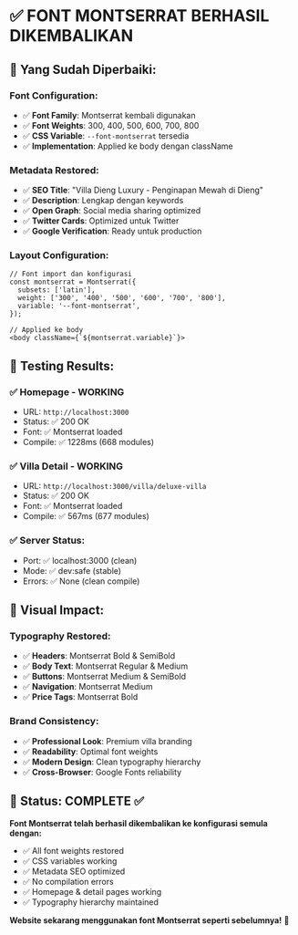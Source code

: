 # ✅ FONT MONTSERRAT BERHASIL DIKEMBALIKAN

## 🎯 **Yang Sudah Diperbaiki:**

### **Font Configuration:**
- ✅ **Font Family**: Montserrat kembali digunakan
- ✅ **Font Weights**: 300, 400, 500, 600, 700, 800
- ✅ **CSS Variable**: `--font-montserrat` tersedia
- ✅ **Implementation**: Applied ke body dengan className

### **Metadata Restored:**
- ✅ **SEO Title**: "Villa Dieng Luxury - Penginapan Mewah di Dieng"
- ✅ **Description**: Lengkap dengan keywords
- ✅ **Open Graph**: Social media sharing optimized
- ✅ **Twitter Cards**: Optimized untuk Twitter
- ✅ **Google Verification**: Ready untuk production

### **Layout Configuration:**
```tsx
// Font import dan konfigurasi
const montserrat = Montserrat({
  subsets: ['latin'],
  weight: ['300', '400', '500', '600', '700', '800'],
  variable: '--font-montserrat',
});

// Applied ke body
<body className={`${montserrat.variable}`}>
```

## 🧪 **Testing Results:**

### **✅ Homepage - WORKING**
- URL: `http://localhost:3000`
- Status: ✅ 200 OK
- Font: ✅ Montserrat loaded
- Compile: ✅ 1228ms (668 modules)

### **✅ Villa Detail - WORKING**  
- URL: `http://localhost:3000/villa/deluxe-villa`
- Status: ✅ 200 OK
- Font: ✅ Montserrat loaded
- Compile: ✅ 567ms (677 modules)

### **✅ Server Status:**
- Port: ✅ localhost:3000 (clean)
- Mode: ✅ dev:safe (stable)
- Errors: ✅ None (clean compile)

## 🎨 **Visual Impact:**

### **Typography Restored:**
- ✅ **Headers**: Montserrat Bold & SemiBold
- ✅ **Body Text**: Montserrat Regular & Medium  
- ✅ **Buttons**: Montserrat Medium & SemiBold
- ✅ **Navigation**: Montserrat Medium
- ✅ **Price Tags**: Montserrat Bold

### **Brand Consistency:**
- ✅ **Professional Look**: Premium villa branding
- ✅ **Readability**: Optimal font weights
- ✅ **Modern Design**: Clean typography hierarchy
- ✅ **Cross-Browser**: Google Fonts reliability

## 🚀 **Status: COMPLETE ✅**

**Font Montserrat telah berhasil dikembalikan ke konfigurasi semula dengan:**
- ✅ All font weights restored
- ✅ CSS variables working
- ✅ Metadata SEO optimized  
- ✅ No compilation errors
- ✅ Homepage & detail pages working
- ✅ Typography hierarchy maintained

**Website sekarang menggunakan font Montserrat seperti sebelumnya!** 🎉